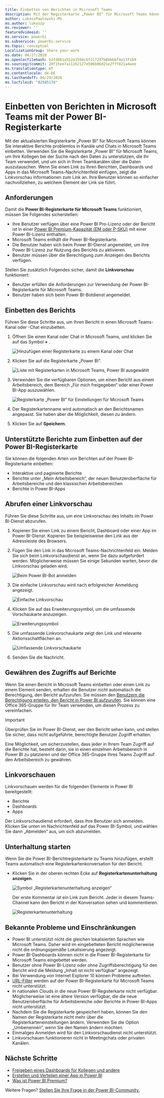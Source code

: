 ```yaml
---
title: Einbetten von Berichten in Microsoft Teams
description: Mit der Registerkarte „Power BI“ für Microsoft Teams können Sie interaktive Berichte problemlos in Kanäle und Chats einbetten.
author: LukaszPawlowski-MS
ms.author: lukaszp
ms.reviewer: ''
featuredvideoid: ''
ms.service: powerbi
ms.subservice: powerbi-service
ms.topic: conceptual
LocalizationGroup: Share your work
ms.date: 04/27/2020
ms.openlocfilehash: b3fd881a552e3594cbf2172d7b88bbbf9a13f1b9
ms.sourcegitcommit: 20f15ee7a11162127e506b86d21e2fff821a4aee
ms.translationtype: HT
ms.contentlocale: de-DE
ms.lasthandoff: 04/29/2020
ms.locfileid: "82585178"
---
```

# <a name="embed-reports-in-microsoft-teams-with-the-power-bi-tab"></a>Einbetten von Berichten in Microsoft Teams mit der Power BI-Registerkarte

Mit der aktualisierten Registerkarte „Power BI“ für Microsoft Teams können Sie interaktive Berichte problemlos in Kanäle und Chats in Microsoft Teams einbetten. Verwenden Sie die Registerkarte „Power BI“ für Microsoft Teams, um Ihre Kollegen bei der Suche nach den Daten zu unterstützen, die Ihr Team verwendet, und um sich in Ihren Teamkanälen über die Daten auszutauschen.  Wenn Sie einen Link zu Ihren Berichten, Dashboards und Apps in das Microsoft Teams-Nachrichtenfeld einfügen, zeigt die Linkvorschau Informationen zum Link an. Ihre Benutzer können so einfacher nachvollziehen, zu welchem Element der Link sie führt.

## <a name="requirements"></a>Anforderungen

Damit die **Power BI-Registerkarte für Microsoft Teams** funktioniert, müssen Sie Folgendes sicherstellen:

- Ihre Benutzer verfügen über eine Power BI Pro-Lizenz oder der Bericht ist in einer [Power BI Premium-Kapazität (EM oder P-SKU)](service-premium-what-is.md) mit einer Power BI-Lizenz enthalten.
- Microsoft Teams enthält die Power BI-Registerkarte.
- Die Benutzer haben sich beim Power BI-Dienst angemeldet, um ihre Power BI-Lizenz zur Nutzung des Berichts zu aktivieren.
- Benutzer müssen über die Berechtigung zum Anzeigen des Berichts verfügen.

Stellen Sie zusätzlich Folgendes sicher, damit die **Linkvorschau** funktioniert:
- Benutzer erfüllen die Anforderungen zur Verwendung der Power BI-Registerkarte für Microsoft Teams.
- Benutzer haben sich beim Power BI-Botdienst angemeldet. 


## <a name="embed-your-report"></a>Einbetten des Berichts

Führen Sie diese Schritte aus, um Ihren Bericht in einen Microsoft Teams-Kanal oder -Chat einzubetten.

1. Öffnen Sie einen Kanal oder Chat in Microsoft Teams, und klicken Sie auf das Symbol **+** .

    ![Hinzufügen einer Registerkarte zu einem Kanal oder Chat](media/service-embed-report-microsoft-teams/service-embed-report-microsoft-teams-add.png)

2. Klicken Sie auf die Registerkarte „Power BI“.

    ![Liste mit Registerkarten in Microsoft Teams, Power BI ausgewählt](media/service-embed-report-microsoft-teams/service-embed-report-microsoft-teams-tab.png)

3. Verwenden Sie die verfügbaren Optionen, um einen Bericht aus einem Arbeitsbereich, dem Bereich „Für mich freigegeben“ oder einer Power BI-App auszuwählen.

    ![Registerkarte „Power BI“ für Einstellungen für Microsoft Teams](media/service-embed-report-microsoft-teams/service-embed-report-microsoft-teams-tab-settings.png)

4. Der Registerkartenname wird automatisch an den Berichtsnamen angepasst. Sie haben aber die Möglichkeit, diesen zu ändern. 

5. Klicken Sie auf **Speichern**.

## <a name="supported-reports-for-embedding-the-power-bi-tab"></a>Unterstützte Berichte zum Einbetten auf der Power BI-Registerkarte
Sie können die folgenden Arten von Berichten auf der Power BI-Registerkarte einbetten:

- Interaktive und paginierte Berichte
- Berichte unter „Mein Arbeitsbereich“, der neuen Benutzeroberfläche für Arbeitsbereiche und den klassischen Arbeitsbereichen
- Berichte in Power BI-Apps

## <a name="get-a-link-preview"></a>Abrufen einer Linkvorschau

Führen Sie diese Schritte aus, um eine Linkvorschau des Inhalts im Power BI-Dienst abzurufen.

1. Kopieren Sie einen Link zu einem Bericht, Dashboard oder einer App im Power BI-Dienst. Kopieren Sie beispielsweise den Link aus der Adressleiste des Browsers.

2. Fügen Sie den Link in das Microsoft Teams-Nachrichtenfeld ein. Melden Sie sich beim Linkvorschaudienst an, wenn Sie dazu aufgefordert werden. Möglicherweise müssen Sie einige Sekunden warten, bevor die Linkvorschau geladen wird.

    ![Beim Power BI-Bot anmelden](media/service-embed-report-microsoft-teams/service-teams-link-preview-sign-in-needed.png)

3. Die einfache Linkvorschau wird nach erfolgreicher Anmeldung angezeigt.

    ![Einfache Linkvorschau](media/service-embed-report-microsoft-teams/service-teams-link-preview-basic.png)

4. Klicken Sie auf das Erweiterungssymbol, um die umfassende Vorschaukarte anzuzeigen.

    ![Erweiterungssymbol](media/service-embed-report-microsoft-teams/service-teams-link-preview-expand-icon.png)

5. Die umfassende Linkvorschaukarte zeigt den Link und relevante Aktionsschaltflächen an.

    ![Umfassende Linkvorschaukarte](media/service-embed-report-microsoft-teams/service-teams-link-preview-nice-card.png)

6. Senden Sie die Nachricht.



## <a name="grant-access-to-reports"></a>Gewähren des Zugriffs auf Berichte

Wenn Sie einen Bericht in Microsoft Teams einbetten oder einen Link zu einem Element senden, erhalten die Benutzer nicht automatisch die Berechtigung, den Bericht aufzurufen. Sie müssen den [Benutzern die Berechtigung erteilen, den Bericht in Power BI aufzurufen](service-share-dashboards.md). Sie können eine Office 365-Gruppe für Ihr Team verwenden, um diesen Prozess zu vereinfachen. 

> [!IMPORTANT]
> Überprüfen Sie im Power BI-Dienst, wer den Bericht sehen kann, und stellen Sie sicher, dass nicht aufgeführte, berechtigte Benutzer Zugriff erhalten.

Eine Möglichkeit, um sicherzustellen, dass jeder in Ihrem Team Zugriff auf die Berichte hat, besteht darin, sie in einen einzelnen Arbeitsbereich in Power BI zu platzieren und der Office 365-Gruppe Ihres Teams Zugriff auf den Arbeitsbereich zu gewähren.

## <a name="link-previews"></a>Linkvorschauen 

Linkvorschauen werden für die folgenden Elemente in Power BI bereitgestellt:
- Berichte
- Dashboards
- Apps

Der Linkvorschaudienst erfordert, dass Ihre Benutzer sich anmelden. Klicken Sie unten im Nachrichtenfeld auf das Power BI-Symbol, und wählen Sie dann „Abmelden“ aus, um sich abzumelden.

## <a name="start-a-conversation"></a>Unterhaltung starten

Wenn Sie die Power BI-Berichtregisterkarte zu Teams hinzufügen, erstellt Teams automatisch eine Registerkartenkonversation für den Bericht. 

- Klicken Sie in der oberen rechten Ecke auf **Registerkartenunterhaltung anzeigen**.

    ![Symbol „Registerkartenunterhaltung anzeigen“](media/service-embed-report-microsoft-teams/power-bi-teams-conversation-icon.png)

    Der erste Kommentar ist ein Link zum Bericht. Jeder in diesem Teams-Channel kann den Bericht in der Konversation sehen und kommentieren.

    ![Registerkartenunterhaltung](media/service-embed-report-microsoft-teams/power-bi-teams-conversation-tab.png)

## <a name="known-issues-and-limitations"></a>Bekannte Probleme und Einschränkungen

- Power BI unterstützt nicht die gleichen lokalisierten Sprachen wie Microsoft Teams. Daher wird im eingebetteten Bericht möglicherweise nicht die ordnungsgemäße Lokalisierung angezeigt.
- Power BI-Dashboards können nicht in die Power BI-Registerkarte für Microsoft Teams eingebettet werden.
- Benutzer ohne Power BI-Lizenz oder ohne Zugriffsberechtigung für den Bericht wird die Meldung „Inhalt ist nicht verfügbar“ angezeigt.
- Bei Verwendung von Internet Explorer 10 können Probleme auftreten. <!--You can look at the [browsers support for Power BI](consumer/end-user-browsers.md) and for [Office 365](https://products.office.com/office-system-requirements#Browsers-section). -->
- [URL-Filter](service-url-filters.md) werden auf der Power BI-Registerkarte für Microsoft Teams nicht unterstützt.
- In nationalen Clouds in die neue Power BI-Registerkarte nicht verfügbar. Möglicherweise ist eine ältere Version verfügbar, die die neue Benutzeroberfläche für Arbeitsbereiche oder Berichte in Power BI-Apps nicht unterstützt. 
- Nachdem Sie die Registerkarte gespeichert haben, können Sie den Namen der Registerkarte nicht mehr über die Registerkarteneinstellungen ändern. Verwenden Sie die Option „Umbenennen“, wenn Sie den Namen ändern möchten.
- Einmaliges Anmelden wird für den Linkvorschaudienst nicht unterstützt.
- Linkvorschauen funktionieren nicht in Meetingchats oder privaten Kanälen.

## <a name="next-steps"></a>Nächste Schritte
- [Freigeben eines Dashboards für Kollegen und andere](service-share-dashboards.md)  
- [Erstellen und Verteilen einer App in Power BI](service-create-distribute-apps.md)  
- [Was ist Power BI Premium?](service-premium-what-is.md)

Weitere Fragen? [Stellen Sie Ihre Frage in der Power BI-Community.](https://community.powerbi.com/)
